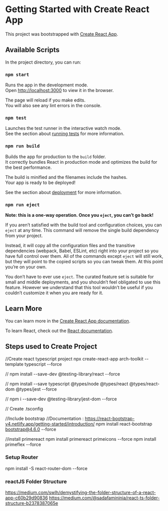 # Getting Started with Create React App

This project was bootstrapped with [Create React App](https://github.com/facebook/create-react-app).

## Available Scripts

In the project directory, you can run:

### `npm start`

Runs the app in the development mode.\
Open [http://localhost:3000](http://localhost:3000) to view it in the browser.

The page will reload if you make edits.\
You will also see any lint errors in the console.

### `npm test`

Launches the test runner in the interactive watch mode.\
See the section about [running tests](https://facebook.github.io/create-react-app/docs/running-tests) for more information.

### `npm run build`

Builds the app for production to the `build` folder.\
It correctly bundles React in production mode and optimizes the build for the best performance.

The build is minified and the filenames include the hashes.\
Your app is ready to be deployed!

See the section about [deployment](https://facebook.github.io/create-react-app/docs/deployment) for more information.

### `npm run eject`

**Note: this is a one-way operation. Once you `eject`, you can’t go back!**

If you aren’t satisfied with the build tool and configuration choices, you can `eject` at any time. This command will remove the single build dependency from your project.

Instead, it will copy all the configuration files and the transitive dependencies (webpack, Babel, ESLint, etc) right into your project so you have full control over them. All of the commands except `eject` will still work, but they will point to the copied scripts so you can tweak them. At this point you’re on your own.

You don’t have to ever use `eject`. The curated feature set is suitable for small and middle deployments, and you shouldn’t feel obligated to use this feature. However we understand that this tool wouldn’t be useful if you couldn’t customize it when you are ready for it.

## Learn More

You can learn more in the [Create React App documentation](https://facebook.github.io/create-react-app/docs/getting-started).

To learn React, check out the [React documentation](https://reactjs.org/).

## Steps used to Create Project 
//Create react typescript project 
npx create-react-app arch-toolkit --template typescript --force

//
npm install --save-dev @testing-library/react --force

//
npm install --save typescript @types/node @types/react @types/react-dom @types/jest --force

//
npm i --save-dev @testing-library/jest-dom --force

//
Create .tsconfig

//Include bootstrap 
//Documentation : https://react-bootstrap-v4.netlify.app/getting-started/introduction/
npm install react-bootstrap bootstrap@4.6.0 --force

//install primereact 
npm install primereact primeicons --force
npm install primeflex --force

### Setup Router
npm install -S react-router-dom --force

### reactJS Folder Structure
https://medium.com/swlh/demystifying-the-folder-structure-of-a-react-app-c60b29d90836
https://medium.com/@sadafamininia/react-ts-folder-structure-b2378387065e


